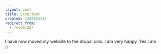 ```yaml
---
layout: post
title: Excellent
created: 1230653335
redirect_from:
  - /node/22/
---
```

I have now moved my website to the drupal cms.  I am very happy.  Yes I am :)
